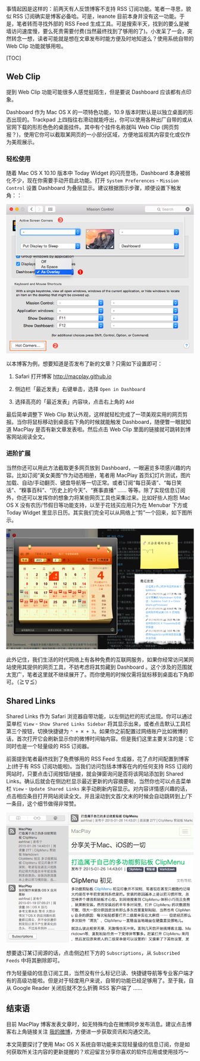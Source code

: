 <!--
.. title: Web Clip & Shared Links - Mac OS X 轻量级的信息订阅工具
.. slug: web-clip-shared-links-mac-os-x-qing-liang-ji-de-xin-xi-ding-yue-gong-ju
.. date: 2015-02-04 15:34:49 UTC+08:00
.. updated: 2017-10-26 11:34:49 UTC+08:00
.. tags: macos, rss
.. category:
.. link:
.. description:
.. type: text
.. nocomments:
.. previewimage:
-->

事情起因是这样的：前两天有人反馈博客不支持 RSS 订阅功能。笔者一寻思，貌似 RSS 订阅确实是博客必备哈。可是，leanote 目前本身并没有这一功能。于是，笔者转而寻找外部的 RSS Feed 生成工具。可是搜索半天，找到的要么是被墙访问速度慢，要么死贵需要付费(当然最终找到了够用的了)。小发呆了一会，突然转念一想，读者可能就是想在文章发布时能方便及时地知道么？使用系统自带的 Web Clip 功能就够用啦。

<!-- TEASER_END -->

[TOC]

## Web Clip

提到 Web Clip 功能可能很多人感觉挺陌生，但是要说 Dashboard 应该都有点印象。

Dashboard 作为 Mac OS X 的一项特色功能，10.9 版本时默认是以独立桌面的形态出现的。Trackpad 上四指往右滑动就能呼出，你可以使用各种出厂自带的或从官网下载的形形色色的桌面挂件。其中有个挂件名称就叫 Web Clip (网页剪报？)，使用它你可以截取某网页的一小部分区域，方便地监视其内容变化或仅作为美观展示。

### 轻松使用

随着 Mac OS X 10.10 版本中 Today Widget 的闪亮登场，Dashboard 本身被弱化不少，现在你需要手动开启此功能。打开 `System Preferences` - `Mission Control` 设置 Dashboard 为叠层显示。建议根据图示步骤，顺便设置下触发角：：

![DashboardSetting](/images/dashboard_settings.png "DashboardSetting")

以本博客为例，想要知道是否发布了新的文章？只需如下设置即可：

1. Safari 打开博客 <http://macplay.github.io>

2. 侧边栏「最近发表」右键单击，选择 `Open in Dashboard`

3. 选择高亮的「最近发表」内容块，点击右上角的 `Add`

最后简单调整下 Web Clip 默认外观，这样就轻松完成了一项美观实用的网页剪报。当你将鼠标移动到桌面右下角的时候就能触发 Dashboard，随便瞥一眼就知道 MacPlay 是否有新文章发表啦。然后点击 Web Clip 里面的链接就可跳转到博客网站阅读全文。

### 进阶扩展

当然你还可以用此方法截取更多网页放到 Dashboard，一眼遍览多项感兴趣的内容。比如订阅“美女美图”作为动态相册，笔者用 MacPlay 首页幻灯片测试，图片加载、自动/手动翻页、键盘导航等一切正常。或者订阅“每日英语”、“每日笑话”、“糗事百科”、“历史上的今天”、“赛事直播” …… 等等。除了实现信息订阅外，你还可以发挥你的想象力将某些网页工具也采集过来。比如好些人抱怨 Mac OS X 没有农历/节假日等功能支持，以至于花钱买应用只为在 Menubar 下方或 Today Widget 里显示日历。其实我们完全可以从网络上“剪”一个回来，如下图所示。

![DashboardCalendar](/images/dashboard_calendar.png "DashboardCalendar")

此外记住，我们生活的时代网络上有各种免费的互联网服务，如果你经常访问某网站使用其提供的网页工具，不妨考虑将其剪藏到 Dashboard 。这个涉及的范围就太宽广，笔者这里就不继续展开了。而你使用的时候仅需将鼠标移到桌面右下角即可。（≧∇≦）

## Shared Links

Shared Links 作为 Safari 浏览器自带功能，以左侧边栏的形式出现。你可以通过菜单栏 `View` - `Show Shared Links Sidebar` 将其显示出来，或者点击默认工具栏第三个按钮，切换快捷键为 `⌃ + ⌘ + 3`。如果你之前配置过网络账户比如微博的话，首次打开它会刷新显示你的微博时间轴内容。但是我们这里主要关注的是：它同时也是一个轻量级的 RSS 订阅器。

前面提到笔者最终找到了免费够用的 RSS Feed 生成器，花了点时间配置到博客上(终于有 RSS 订阅功能啦)。当我们访问包括本博客在内的任何支持 RSS 订阅的网站时，只要点击订阅按钮/链接，就会弹窗询问是否将该网站添加到 Shared Links。确认后就会在侧边栏显示最近更新的内容摘要啦，当然你也可以点击菜单栏 `View` - `Update Shared Links` 来手动刷新内容显示。对内容详情感兴趣的话，点击相应条目打开网站阅读全文。并且滚动到文首/文末的时候会自动跳转到上/下一条目，这个细节做得非常赞。

![SLSidebar](/images/shared_links.png "SLSidebar")

想要退订某订阅源的话，点击侧边栏下方的 `Subscriptions`，从 `Subscribed Feeds` 中将其删除即可。

作为轻量级的信息订阅工具，当然没有什么标记已读、快捷键导航等专业客户端才有的高级功能啦。但是对于轻度用户来说，自带的功能已经足够用了。至于我，自从 Google Reader 关闭后就不怎么折腾 RSS 客户端了 ……

## 结束语

目前 MacPlay 博客发表文章时，如无特殊均会在微博同步发布消息。建议点击博客右上角链接关注 [我的微博][macplayweibo]，方便进一步获取资讯和沟通交流。

本文简要探讨了使用 Mac OS X 系统自带功能来实现轻量级的信息订阅，你是如何获取所关注内容的更新提醒的？欢迎留言分享你喜欢的软件应用或使用技巧～

[macplayweibo]:http://weibo.com/ashfinal/ "http://weibo.com/ashfinal/"
